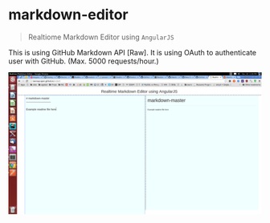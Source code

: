 # markdown-editor

> Realtiome Markdown Editor using `AngularJS` 

This is using GitHub Markdown API [Raw]. It is using OAuth to authenticate user with GitHub. (Max. 5000 requests/hour.)

![Screenshot](etc/screenshot.png?raw=true)
